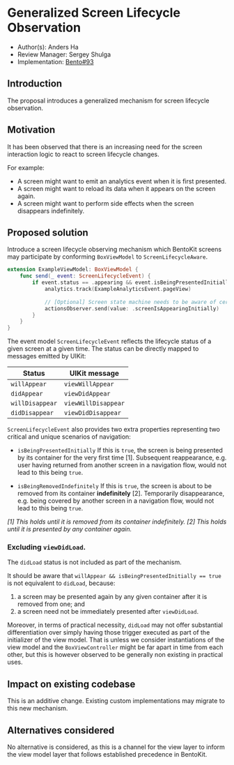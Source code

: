 # Generalized Screen Lifecycle Observation

* Author(s): Anders Ha
* Review Manager: Sergey Shulga
* Implementation: [Bento#93](https://github.com/Babylonpartners/Bento/pull/93)

## Introduction

The proposal introduces a generalized mechanism for screen lifecycle observation.

## Motivation

It has been observed that there is an increasing need for the screen interaction logic to react to screen lifecycle changes.

For example:

* A screen might want to emit an analytics event when it is first presented.
* A screen might want to reload its data when it appears on the screen again.
* A screen might want to perform side effects when the screen disappears indefinitely.

## Proposed solution

Introduce a screen lifecycle observing mechanism which BentoKit screens may participate by conforming `BoxViewModel` to `ScreenLifecycleAware`.

```swift
extension ExampleViewModel: BoxViewModel {
    func send(_ event: ScreenLifecycleEvent) {
        if event.status == .appearing && event.isBeingPresentedInitially {
            analytics.track(ExampleAnalyticsEvent.pageView)
                   
            // [Optional] Screen state machine needs to be aware of certain lifecycle changes.
            actionsObserver.send(value: .screenIsAppearingInitially)
        }
    }
}
```

The event model `ScreenLifecycleEvent` reflects the lifecycle status of a given screen at a given time. The status can be directly mapped to messages emitted by UIKit:

Status | UIKit message
--- | ---
`willAppear` | `viewWillAppear`
`didAppear` | `viewDidAppear`
`willDisappear` | `viewWillDisappear`
`didDisappear` | `viewDidDisappear`

`ScreenLifecycleEvent` also provides two extra properties representing two critical and unique scenarios of navigation:

* `isBeingPresentedInitially`
   If this is `true`, the screen is being presented by its container for the very first time [1]. Subsequent reappearance, e.g. user having returned from another screen in a navigation flow, would not lead to this being `true`.
   
    

* `isBeingRemovedIndefinitely`
   If this is `true`, the screen is about to be removed from its container **indefinitely** [2]. Temporarily disappearance, e.g. being covered by another screen in a navigation flow, would not lead to this being `true`.
   
_[1] This holds until it is removed from its container indefinitely._
_[2] This holds until it is presented by any container again._ 

### Excluding `viewDidLoad`.
The `didLoad` status is not included as part of the mechanism.

It should be aware that `willAppear && isBeingPresentedInitially == true` is not equivalent to `didLoad`, because:

1. a screen may be presented again by any given container after it is removed from one; and
2. a screen need not be immediately presented after `viewDidLoad`.

Moreover, in terms of practical necessity, `didLoad` may not offer substantial differentiation over simply having those trigger executed as part of the initializer of the view model. That is unless we consider instantiations of the view model and the `BoxViewController` might be far apart in time from each other, but this is however observed to be generally non existing in practical uses.

## Impact on existing codebase

This is an additive change. Existing custom implementations may migrate to this new mechanism.

## Alternatives considered

No alternative is considered, as this is a channel for the view layer to inform the view model layer that follows established precedence in BentoKit.
